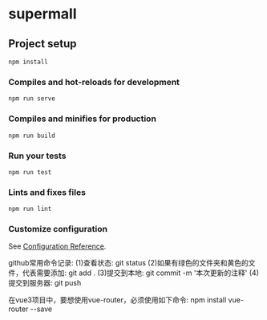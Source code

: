 # supermall

## Project setup
```
npm install
```

### Compiles and hot-reloads for development
```
npm run serve
```

### Compiles and minifies for production
```
npm run build
```

### Run your tests
```
npm run test
```

### Lints and fixes files
```
npm run lint
```

### Customize configuration
See [Configuration Reference](https://cli.vuejs.org/config/).






github常用命令记录:
(1)查看状态:
    git status
(2)如果有绿色的文件夹和黄色的文件，代表需要添加:
    git add .
(3)提交到本地:
    git commit -m '本次更新的注释'
(4)提交到服务器:
    git push



在vue3项目中，要想使用vue-router，必须使用如下命令:
  npm install vue-router --save
